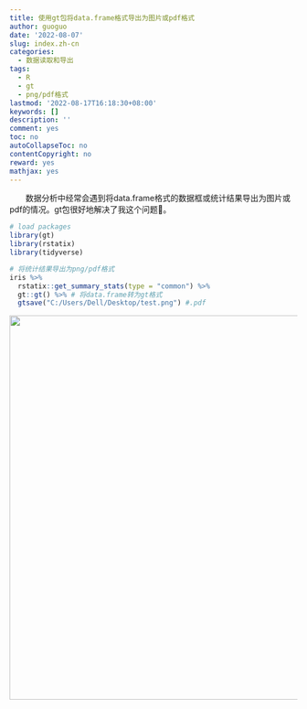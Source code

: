 ```yaml
---
title: 使用gt包将data.frame格式导出为图片或pdf格式
author: guoguo
date: '2022-08-07'
slug: index.zh-cn
categories:
  - 数据读取和导出
tags:
  - R
  - gt
  - png/pdf格式
lastmod: '2022-08-17T16:18:30+08:00'
keywords: []
description: ''
comment: yes
toc: no
autoCollapseToc: no
contentCopyright: no
reward: yes
mathjax: yes
---
```


<p style="text-indent:2em;font-size:;font-family:;">
数据分析中经常会遇到将data.frame格式的数据框或统计结果导出为图片或pdf的情况。gt包很好地解决了我这个问题💯。
</p>

<!--more-->


```r
# load packages
library(gt)
library(rstatix)
library(tidyverse)

# 将统计结果导出为png/pdf格式
iris %>%
  rstatix::get_summary_stats(type = "common") %>%
  gt::gt() %>% # 将data.frame转为gt格式
  gtsave("C:/Users/Dell/Desktop/test.png") #.pdf
```

<img src="/post/2022-08-07-gt-data-frame-pdf/index.zh-cn_files/figure-html/unnamed-chunk-1-1.png" width="672" />
